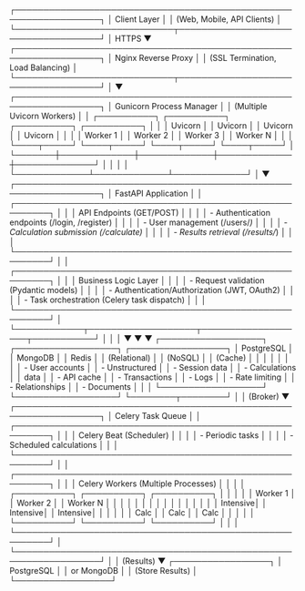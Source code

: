 ┌─────────────────────────────────────────────────────────────────┐
│                         Client Layer                             │
│                    (Web, Mobile, API Clients)                    │
└────────────────────────────┬────────────────────────────────────┘
                             │ HTTPS
                             ▼
┌─────────────────────────────────────────────────────────────────┐
│                    Nginx Reverse Proxy                           │
│              (SSL Termination, Load Balancing)                   │
└────────────────────────────┬────────────────────────────────────┘
                             │
                             ▼
┌─────────────────────────────────────────────────────────────────┐
│                   Gunicorn Process Manager                       │
│                  (Multiple Uvicorn Workers)                      │
│  ┌──────────┐  ┌──────────┐  ┌──────────┐  ┌──────────┐       │
│  │ Uvicorn  │  │ Uvicorn  │  │ Uvicorn  │  │ Uvicorn  │       │
│  │ Worker 1 │  │ Worker 2 │  │ Worker 3 │  │ Worker N │       │
│  └────┬─────┘  └────┬─────┘  └────┬─────┘  └────┬─────┘       │
└───────┼─────────────┼─────────────┼─────────────┼──────────────┘
        │             │             │             │
        └─────────────┴─────────────┴─────────────┘
                             │
                             ▼
┌─────────────────────────────────────────────────────────────────┐
│                     FastAPI Application                          │
│  ┌────────────────────────────────────────────────────────┐    │
│  │  API Endpoints (GET/POST)                               │    │
│  │  - Authentication endpoints (/login, /register)         │    │
│  │  - User management (/users/*)                           │    │
│  │  - Calculation submission (/calculate)                  │    │
│  │  - Results retrieval (/results/*)                       │    │
│  └────────────────────────────────────────────────────────┘    │
│  ┌────────────────────────────────────────────────────────┐    │
│  │  Business Logic Layer                                   │    │
│  │  - Request validation (Pydantic models)                 │    │
│  │  - Authentication/Authorization (JWT, OAuth2)           │    │
│  │  - Task orchestration (Celery task dispatch)            │    │
│  └────────────────────────────────────────────────────────┘    │
└────────────┬───────────────────┬───────────────────┬───────────┘
             │                   │                   │
             ▼                   ▼                   ▼
┌──────────────────┐  ┌──────────────────┐  ┌─────────────────┐
│   PostgreSQL     │  │     MongoDB      │  │      Redis      │
│  (Relational)    │  │     (NoSQL)      │  │    (Cache)      │
│                  │  │                  │  │                 │
│ - User accounts  │  │ - Unstructured   │  │ - Session data  │
│ - Calculations   │  │   data           │  │ - API cache     │
│ - Transactions   │  │ - Logs           │  │ - Rate limiting │
│ - Relationships  │  │ - Documents      │  │                 │
└──────────────────┘  └──────────────────┘  └────────┬────────┘
                                                      │
                                                      │ (Broker)
                                                      ▼
┌─────────────────────────────────────────────────────────────────┐
│                    Celery Task Queue                             │
│  ┌────────────────────────────────────────────────────────┐    │
│  │  Celery Beat (Scheduler)                                │    │
│  │  - Periodic tasks                                       │    │
│  │  - Scheduled calculations                               │    │
│  └────────────────────────────────────────────────────────┘    │
│  ┌────────────────────────────────────────────────────────┐    │
│  │  Celery Workers (Multiple Processes)                    │    │
│  │  ┌──────────┐  ┌──────────┐  ┌──────────┐             │    │
│  │  │ Worker 1 │  │ Worker 2 │  │ Worker N │             │    │
│  │  │          │  │          │  │          │             │    │
│  │  │ Intensive│  │ Intensive│  │ Intensive│             │    │
│  │  │ Calc     │  │ Calc     │  │ Calc     │             │    │
│  │  └──────────┘  └──────────┘  └──────────┘             │    │
│  └────────────────────────────────────────────────────────┘    │
└─────────────────────────────────────────────────────────────────┘
                             │
                             │ (Results)
                             ▼
                    ┌─────────────────┐
                    │   PostgreSQL    │
                    │   or MongoDB    │
                    │ (Store Results) │
                    └─────────────────┘
